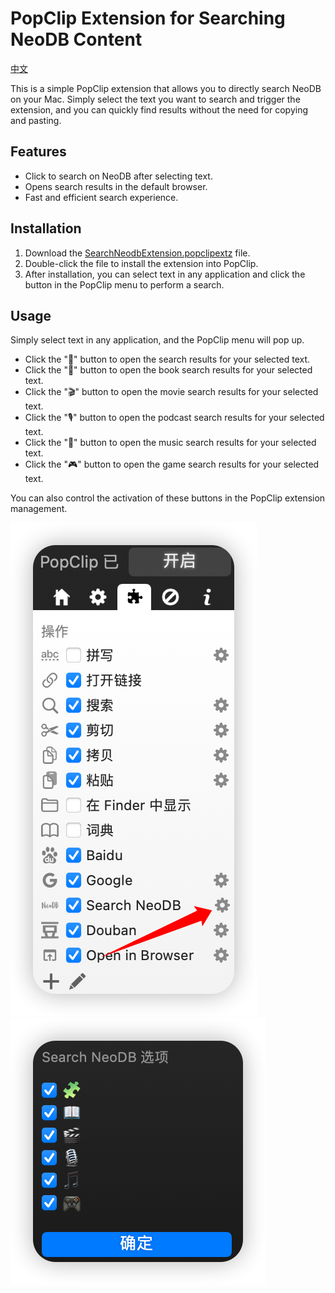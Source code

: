 # PopClip Extension for Searching NeoDB Content  

[中文](https://github.com/Wooden-Robot/Search-NeoDB-PopClip/blob/main/README.md)  

This is a simple PopClip extension that allows you to directly search NeoDB on your Mac. Simply select the text you want to search and trigger the extension, and you can quickly find results without the need for copying and pasting.  

## Features  

- Click to search on NeoDB after selecting text.  
- Opens search results in the default browser.  
- Fast and efficient search experience.  

## Installation  

1. Download the [SearchNeodbExtension.popclipextz](https://github.com/Wooden-Robot/Search-NeoDB-PopClip/releases/download/v0.02/SearchNeodbExtension.popclipextz) file.  
2. Double-click the file to install the extension into PopClip.  
3. After installation, you can select text in any application and click the button in the PopClip menu to perform a search.  

## Usage  

Simply select text in any application, and the PopClip menu will pop up.  

- Click the "🧩" button to open the search results for your selected text.  
- Click the "📖" button to open the book search results for your selected text.  
- Click the "🎬" button to open the movie search results for your selected text.  
- Click the "🎙️" button to open the podcast search results for your selected text.  
- Click the "🎵" button to open the music search results for your selected text.  
- Click the "🎮" button to open the game search results for your selected text.  

You can also control the activation of these buttons in the PopClip extension management.  

![1.png](/images/1.png)  
![2.png](/images/2.png)  